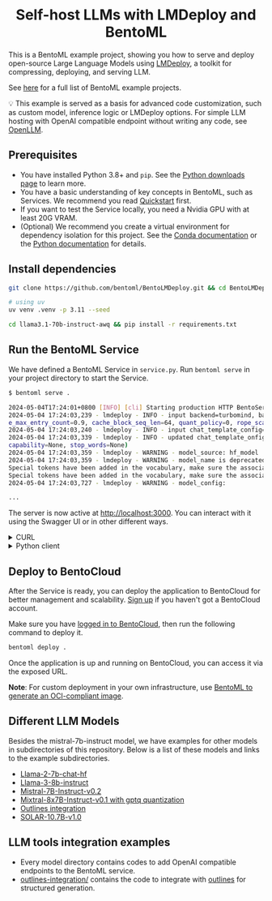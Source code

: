 <div align="center">
    <h1 align="center">Self-host LLMs with LMDeploy and BentoML</h1>
</div>

This is a BentoML example project, showing you how to serve and deploy open-source Large Language Models using [LMDeploy](https://github.com/InternLM/lmdeploy), a toolkit for compressing, deploying, and serving LLM.

See [here](https://github.com/bentoml/BentoML?tab=readme-ov-file#%EF%B8%8F-what-you-can-build-with-bentoml) for a full list of BentoML example projects.

💡 This example is served as a basis for advanced code customization, such as custom model, inference logic or LMDeploy options. For simple LLM hosting with OpenAI compatible endpoint without writing any code, see [OpenLLM](https://github.com/bentoml/OpenLLM).


## Prerequisites

- You have installed Python 3.8+ and `pip`. See the [Python downloads page](https://www.python.org/downloads/) to learn more.
- You have a basic understanding of key concepts in BentoML, such as Services. We recommend you read [Quickstart](https://docs.bentoml.com/en/1.2/get-started/quickstart.html) first.
- If you want to test the Service locally, you need a Nvidia GPU with at least 20G VRAM.
- (Optional) We recommend you create a virtual environment for dependency isolation for this project. See the [Conda documentation](https://conda.io/projects/conda/en/latest/user-guide/tasks/manage-environments.html) or the [Python documentation](https://docs.python.org/3/library/venv.html) for details.

## Install dependencies

```bash
git clone https://github.com/bentoml/BentoLMDeploy.git && cd BentoLMDeploy

# using uv
uv venv .venv -p 3.11 --seed

cd llama3.1-70b-instruct-awq && pip install -r requirements.txt
```

## Run the BentoML Service

We have defined a BentoML Service in `service.py`. Run `bentoml serve` in your project directory to start the Service.

```bash
$ bentoml serve .

2024-05-04T17:24:01+0800 [INFO] [cli] Starting production HTTP BentoServer from "service:LMDeploy" listening on http://localhost:3000 (Press CTRL+C to quit)
2024-05-04 17:24:03,239 - lmdeploy - INFO - input backend=turbomind, backend_config=TurbomindEngineConfig(model_name='meta-llama/Meta-Llama-3-8B-Instruct', model_format='hf', tp=1, session_len=None, max_batch_size=128, cach
e_max_entry_count=0.9, cache_block_seq_len=64, quant_policy=0, rope_scaling_factor=0.0, use_logn_attn=False, download_dir=None, revision=None, max_prefill_token_num=8192, num_tokens_per_iter=0, max_prefill_iters=1)
2024-05-04 17:24:03,240 - lmdeploy - INFO - input chat_template_config=None
2024-05-04 17:24:03,339 - lmdeploy - INFO - updated chat_template_onfig=ChatTemplateConfig(model_name='llama3', system=None, meta_instruction=None, eosys=None, user=None, eoh=None, assistant=None, eoa=None, separator=None,
capability=None, stop_words=None)
2024-05-04 17:24:03,359 - lmdeploy - WARNING - model_source: hf_model
2024-05-04 17:24:03,359 - lmdeploy - WARNING - model_name is deprecated in TurbomindEngineConfig and has no effect
Special tokens have been added in the vocabulary, make sure the associated word embeddings are fine-tuned or trained.
Special tokens have been added in the vocabulary, make sure the associated word embeddings are fine-tuned or trained.
2024-05-04 17:24:03,727 - lmdeploy - WARNING - model_config:

...
```

The server is now active at [http://localhost:3000](http://localhost:3000/). You can interact with it using the Swagger UI or in other different ways.

<details>

<summary>CURL</summary>

```bash
curl -X 'POST' \
  'http://localhost:3000/generate' \
  -H 'accept: text/event-stream' \
  -H 'Content-Type: application/json' \
  -d '{
  "prompt": "Explain superconductors like I'\''m five years old",
}'
```

</details>

<details>

<summary>Python client</summary>

```python
import bentoml

with bentoml.SyncHTTPClient("http://localhost:3000") as client:
    response_generator = client.generate(
        prompt="Explain superconductors like I'm five years old",
    )
    for response in response_generator:
        print(response)
```

</details>


## Deploy to BentoCloud

After the Service is ready, you can deploy the application to BentoCloud for better management and scalability. [Sign up](https://www.bentoml.com/) if you haven't got a BentoCloud account.

Make sure you have [logged in to BentoCloud](https://docs.bentoml.com/en/latest/bentocloud/how-tos/manage-access-token.html), then run the following command to deploy it.

```bash
bentoml deploy .
```

Once the application is up and running on BentoCloud, you can access it via the exposed URL.

**Note**: For custom deployment in your own infrastructure, use [BentoML to generate an OCI-compliant image](https://docs.bentoml.com/en/latest/guides/containerization.html).


## Different LLM Models

Besides the mistral-7b-instruct model, we have examples for other models in subdirectories of this repository. Below is a list of these models and links to the example subdirectories.

- [Llama-2-7b-chat-hf](llama2-7b-chat/)
- [Llama-3-8b-instruct](llama3-8b-instruct/)
- [Mistral-7B-Instruct-v0.2](mistral-7b-instruct/)
- [Mixtral-8x7B-Instruct-v0.1 with gptq quantization](mistral-7b-instruct/)
- [Outlines integration](outlines-integration/)
- [SOLAR-10.7B-v1.0](solar-10.7b-instruct/)


## LLM tools integration examples

- Every model directory contains codes to add OpenAI compatible endpoints to the BentoML service.
- [outlines-integration/](outlines-integration/) contains the code to integrate with [outlines](https://github.com/outlines-dev/outlines) for structured generation.
